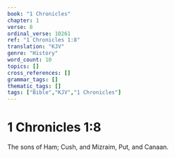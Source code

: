```yaml
---
book: "1 Chronicles"
chapter: 1
verse: 8
ordinal_verse: 10261
ref: "1 Chronicles 1:8"
translation: "KJV"
genre: "History"
word_count: 10
topics: []
cross_references: []
grammar_tags: []
thematic_tags: []
tags: ["Bible","KJV","1 Chronicles"]
---
```


# 1 Chronicles 1:8

The sons of Ham; Cush, and Mizraim, Put, and Canaan.
